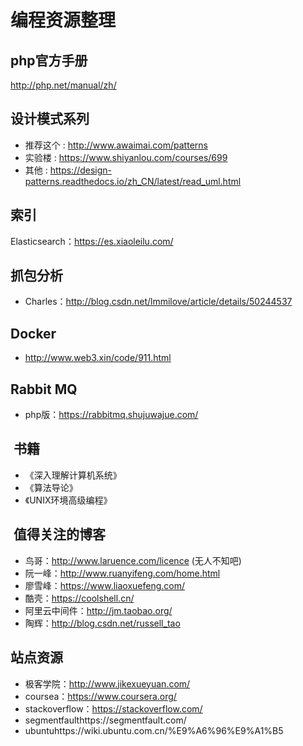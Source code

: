 # 编程资源整理     

## php官方手册    
http://php.net/manual/zh/          


## 设计模式系列    
* 推荐这个 : http://www.awaimai.com/patterns    
* 实验楼 : https://www.shiyanlou.com/courses/699     
* 其他 : https://design-patterns.readthedocs.io/zh_CN/latest/read_uml.html    


## 索引     
Elasticsearch：https://es.xiaoleilu.com/    


## 抓包分析     
* Charles：http://blog.csdn.net/lmmilove/article/details/50244537     


## Docker    
* http://www.web3.xin/code/911.html    


## Rabbit MQ    
* php版：https://rabbitmq.shujuwajue.com/    


##  书籍    
* 《深入理解计算机系统》      
* 《算法导论》    
* 《UNIX环境高级编程》    


##  值得关注的博客    
* 鸟哥：http://www.laruence.com/licence (无人不知吧)    
* 阮一峰：http://www.ruanyifeng.com/home.html    
* 廖雪峰：https://www.liaoxuefeng.com/    
* 酷壳：https://coolshell.cn/    
* 阿里云中间件：http://jm.taobao.org/    
* 陶辉：http://blog.csdn.net/russell_tao    


## 站点资源     
* 极客学院：http://www.jikexueyuan.com/    
* coursea：https://www.coursera.org/    
* stackoverflow：https://stackoverflow.com/
* segmentfaulthttps://segmentfault.com/
* ubuntuhttps://wiki.ubuntu.com.cn/%E9%A6%96%E9%A1%B5    


